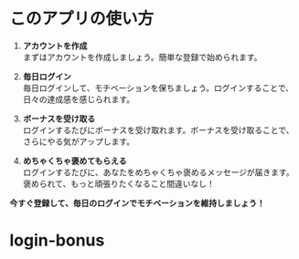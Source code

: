 # このアプリの使い方

1. **アカウントを作成**  
   まずはアカウントを作成しましょう。簡単な登録で始められます。

2. **毎日ログイン**  
   毎日ログインして、モチベーションを保ちましょう。ログインすることで、日々の達成感を感じられます。

3. **ボーナスを受け取る**  
   ログインするたびにボーナスを受け取れます。ボーナスを受け取ることで、さらにやる気がアップします。

4. **めちゃくちゃ褒めてもらえる**  
   ログインするたびに、あなたをめちゃくちゃ褒めるメッセージが届きます。褒められて、もっと頑張りたくなること間違いなし！

**今すぐ登録して、毎日のログインでモチベーションを維持しましょう！**
# login-bonus

